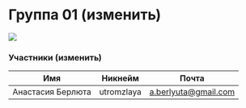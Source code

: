 # Группа 01 (изменить)

![](https://beetroot.academy/static/logo-c96c7c4d19444146e8b100d14e93d1ac.svg)

                    
### Участники (изменить)
                    
Имя | Никнейм | Почта
------------- | -------------  | -------------
Анастасия Берлюта  | utromzlaya | a.berlyuta@gmail.com

